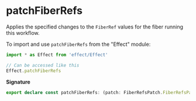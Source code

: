 # patchFiberRefs

Applies the specified changes to the `FiberRef` values for the fiber
running this workflow.

To import and use `patchFiberRefs` from the "Effect" module:

```ts
import * as Effect from 'effect/Effect'

// Can be accessed like this
Effect.patchFiberRefs
```

**Signature**

```ts
export declare const patchFiberRefs: (patch: FiberRefsPatch.FiberRefsPatch) => Effect<never, never, void>
```
